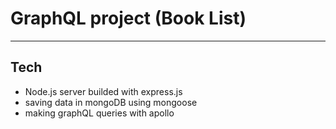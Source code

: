 # GraphQL project (Book List)

---

## Tech

- Node.js server builded with express.js
- saving data in mongoDB using mongoose
- making graphQL queries with apollo 


